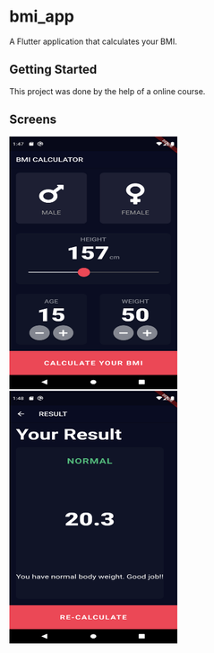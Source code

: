 # bmi_app

A Flutter application that calculates your BMI.

## Getting Started

This project was done by the help of a online course.

## Screens
<img src= "screenshots/bmiss1.png" width = "300" height ="450">                           <img src= "screenshots/bmiss2.png" width = "300" height ="450">
